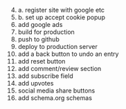 <!-- 1. assign keys to input keys -->
<!-- 2. compare array -->
<!-- 3. put results in results section -->
<!-- 4. optimize for seo -->
4. a. register site with google etc
4. b. set up accept cookie popup
5. add google ads
6. build for production
7. push to github
8. deploy to production server
9. add a back button to undo an entry
10. add reset button
11. add comment/review section
12. add subscribe field
13. add upvotes
14. social media share buttons
15. add schema.org schemas
<!-- 16. add semantic elements -->